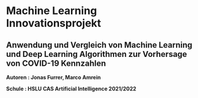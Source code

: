 # Machine Learning Innovationsprojekt

## Anwendung und Vergleich von Machine Learning und Deep Learning Algorithmen zur Vorhersage von COVID-19 Kennzahlen 

**Autoren : Jonas Furrer, Marco Amrein**

**Schule : HSLU CAS Artificial Intelligence 2021/2022**

